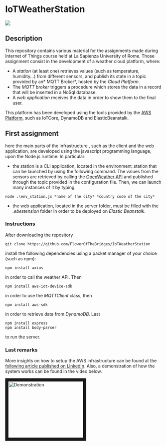 # IoTWeatherStation

<img src="http://www.dis.uniroma1.it/sites/default/files/marchio%20logo%20eng%20jpg.jpg">

## Description
This repository contains various material for the assignments made during Internet of Things course held at La Sapienza University of Rome. Those assignment consist in the development of a weather cloud platform, where:

* A *station* (at least one) retrieves values (such as temperature, humidity...) from different sensors, and publish its state in a topic provided by an* MQTT Broker*, hosted by the *Cloud Platform*.
* The *MQTT broker* triggers a procedure which stores the data in a record that will be inserted in a NoSql database.
* A *web application* receives the data in order to show them to the final user.

This platform has been developed using the tools provided by the [AWS Platform](https://console.aws.amazon.com), such as IoTCore, DynamoDB and ElasticBeanstalk. 

## First assignment
here the main parts of the infrastructure , such as the client and the web application, are developed using the javascript programming language, upon the Node.js runtime. In particular:

* the station is a CLI application, located in the environment_station that can be launched by using the following command. The values from the sensors are retrieved by calling the [OpenWeather API](https://openweathermap.org/api) and published through the topic provided in the configuration file. Then, we can launch many instances of it by typing
```
node .\env_station.js *name of the city* *country code of the city* 
```
* the web application, located in the server folder, must be filled with the *.ebestension* folder in order to be deployed on *Elastic Beanstalk*.

### Instructions
After downloading the repository
```
git clone https://github.com/FlowerOfTheBridges/IoTWeatherStation
```
install the following dependencies using a packet manager of your choice (such as npm):

```
npm install axios
```
in order to call the weather API. Then
```
npm install aws-iot-device-sdk
```
in order to use the *MQTTClient* class, then
```
npm install aws-sdk
```
in order to retrieve data from *DynamoDB*. Last
```
npm install express
npm install body-parser
```
to run the server.
### Last remarks
More insights on how to setup the AWS infrastructure can be found at the [following article published on LinkedIn](https://www.linkedin.com/pulse/first-approach-iot-virtual-enviromental-station-aws-core-fiordeponti).
Also, a demonstration of how the system works can be found in the video below.


<a href="http://www.youtube.com/watch?feature=player_embedded&v=HBU_OFe8jx4&t=22s
" target="_blank"><img src="http://img.youtube.com/vi/HBU_OFe8jx4&t=22s/0.jpg" 
alt="Demonstration" width="240" height="180" border="10" /></a>

